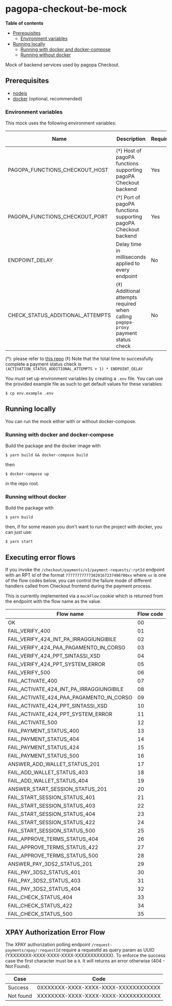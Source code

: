 # pagopa-checkout-be-mock

**Table of contents**
 * [Prerequisites](#prerequisites)
   * [Environment variables](#environment-variables)
 * [Running locally](#running-locally)
   * [Running with docker and docker-compose](#running-with-docker-and-docker-compose)
   * [Running without docker](#running-without-docker)

Mock of backend services used by pagopa Checkout.

## Prerequisites

 * [nodejs](http://nodejs.org)
 * [docker](https://www.docker.com) (optional, recommended)

### Environment variables

This mock uses the following environment variables:

| Name                             | Description                                                                       | Required | Default value |
|----------------------------------|-----------------------------------------------------------------------------------|----------|---------------|
| PAGOPA_FUNCTIONS_CHECKOUT_HOST   | (†) Host of pagoPA functions supporting pagoPA Checkout backend                   | Yes      | N/A           |
| PAGOPA_FUNCTIONS_CHECKOUT_PORT   | (†) Port of pagoPA functions supporting pagoPA Checkout backend                   | Yes      | N/A           |
| ENDPOINT_DELAY                   | Delay time in milliseconds applied to every endpoint                              | No       | 0             |
| CHECK_STATUS_ADDITIONAL_ATTEMPTS | (‡) Additional attempts required when calling `pagopa-proxy` payment status check | No       | 0             |

(†): please refer to [this repo](https://github.com/pagopa/pagopa-functions-checkout)
(‡) Note that the total time to successfully complete a payment status check is `(ACTIVATION_STATUS_ADDITIONAL_ATTEMPTS + 1) * ENDPOINT_DELAY`

You must set up environment variables by creating a `.env` file. You can use the provided example file as such to get default values for these variables:

```shell
$ cp env.example .env
```


## Running locally

You can run the mock either with or without docker-compose.

### Running with docker and docker-compose

Build the package and the docker image with

```shell
$ yarn build && docker-compose build
```

then

```shell
$ docker-compose up
```

in the repo root.

### Running without docker
Build the package with

```shell
$ yarn build
```

then, if for some reason you don't want to run the project with docker, you can just use:

```shell
$ yarn start
```

## Executing error flows

If you invoke the `/checkout/payments/v1/payment-requests/:rptId` endpoint with an RPT id of the format `777777777773020167237496700xx` where `xx` is one of the flow codes below, you can control the failure mode of different handlers called from Checkout frontend during the payment process.

This is currently implemented via a `mockFlow` cookie which is returned from the endpoint with the flow name as the value.

| Flow name                                | Flow code |
|------------------------------------------|-----------|
| OK                                       | 00        |
| FAIL_VERIFY_400                          | 01        |
| FAIL_VERIFY_424_INT_PA_IRRAGGIUNGIBILE   | 02        |
| FAIL_VERIFY_424_PAA_PAGAMENTO_IN_CORSO   | 03        |
| FAIL_VERIFY_424_PPT_SINTASSI_XSD         | 04        |
| FAIL_VERIFY_424_PPT_SYSTEM_ERROR         | 05        |
| FAIL_VERIFY_500                          | 06        |
| FAIL_ACTIVATE_400                        | 07        |
| FAIL_ACTIVATE_424_INT_PA_IRRAGGIUNGIBILE | 08        |
| FAIL_ACTIVATE_424_PAA_PAGAMENTO_IN_CORSO | 09        |
| FAIL_ACTIVATE_424_PPT_SINTASSI_XSD       | 10        |
| FAIL_ACTIVATE_424_PPT_SYSTEM_ERROR       | 11        |
| FAIL_ACTIVATE_500                        | 12        |
| FAIL_PAYMENT_STATUS_400                  | 13        |
| FAIL_PAYMENT_STATUS_404                  | 14        |
| FAIL_PAYMENT_STATUS_424                  | 15        |
| FAIL_PAYMENT_STATUS_500                  | 16        |
| ANSWER_ADD_WALLET_STATUS_201             | 17        |
| FAIL_ADD_WALLET_STATUS_403               | 18        |
| FAIL_ADD_WALLET_STATUS_404               | 19        |
| ANSWER_START_SESSION_STATUS_201          | 20        |
| FAIL_START_SESSION_STATUS_401            | 21        |
| FAIL_START_SESSION_STATUS_403            | 22        |
| FAIL_START_SESSION_STATUS_404            | 23        |
| FAIL_START_SESSION_STATUS_422            | 24        |
| FAIL_START_SESSION_STATUS_500            | 25        |
| FAIL_APPROVE_TERMS_STATUS_404            | 26        |
| FAIL_APPROVE_TERMS_STATUS_422            | 27        |
| FAIL_APPROVE_TERMS_STATUS_500            | 28        |
| ANSWER_PAY_3DS2_STATUS_201               | 29        |
| FAIL_PAY_3DS2_STATUS_401                 | 30        |
| FAIL_PAY_3DS2_STATUS_403                 | 31        |
| FAIL_PAY_3DS2_STATUS_404                 | 32        |
| FAIL_CHECK_STATUS_404                    | 33        |
| FAIL_CHECK_STATUS_422                    | 34        |
| FAIL_CHECK_STATUS_500                    | 35        |

## XPAY Authorization Error Flow
The XPAY authorization polling endpoint `/request-payments/xpay/:requestId` require a requestId as query param as UUID (YXXXXXXX-XXXX-XXXX-XXXX-XXXXXXXXXXXX). To enforce the success case the first character must be a `0`. It will returns an error otherwise (404 - Not Found).

| Case      | Code                                  |
|-----------|---------------------------------------|
| Success   | 0XXXXXXX-XXXX-XXXX-XXXX-XXXXXXXXXXXX  |
| Not found | XXXXXXXX-XXXX-XXXX-XXXX-XXXXXXXXXXXX  |